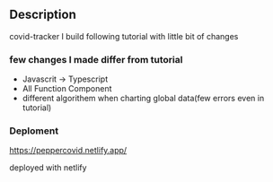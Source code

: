 ## Description

covid-tracker I build following tutorial with little bit of changes

### few changes I made differ from tutorial

- Javascrit -> Typescript
- All Function Component
- different algorithem when charting global data(few errors even in tutorial)

### Deploment

https://peppercovid.netlify.app/

deployed with netlify
